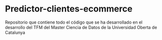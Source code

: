 # Predictor-clientes-ecommerce
Repositorio que contiene todo el código que se ha desarrollado en el desarrollo del TFM del Master Ciencia de Datos de la Universidad Oberta de Catalunya
